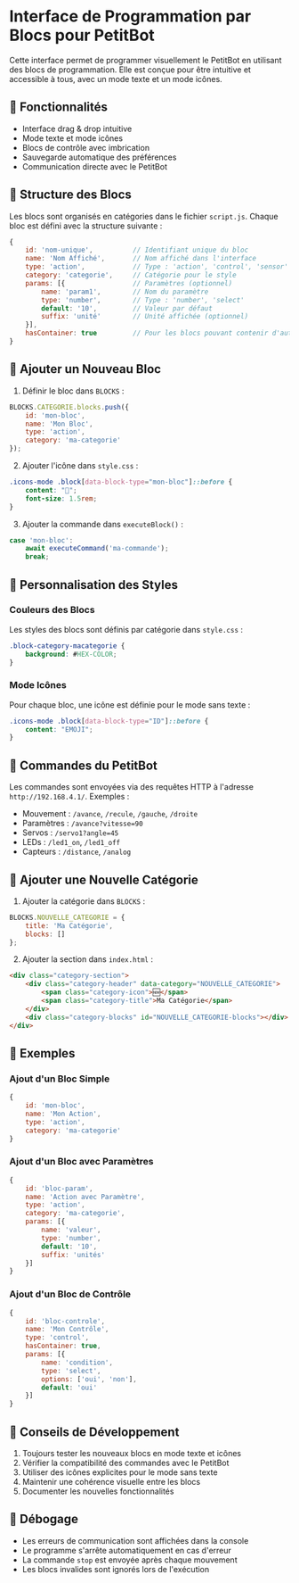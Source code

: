 # Interface de Programmation par Blocs pour PetitBot

Cette interface permet de programmer visuellement le PetitBot en utilisant des blocs de programmation. Elle est conçue pour être intuitive et accessible à tous, avec un mode texte et un mode icônes.

## 🌟 Fonctionnalités

- Interface drag & drop intuitive
- Mode texte et mode icônes
- Blocs de contrôle avec imbrication
- Sauvegarde automatique des préférences
- Communication directe avec le PetitBot

## 🔧 Structure des Blocs

Les blocs sont organisés en catégories dans le fichier `script.js`. Chaque bloc est défini avec la structure suivante :

```javascript
{
    id: 'nom-unique',          // Identifiant unique du bloc
    name: 'Nom Affiché',       // Nom affiché dans l'interface
    type: 'action',            // Type : 'action', 'control', 'sensor'
    category: 'categorie',     // Catégorie pour le style
    params: [{                 // Paramètres (optionnel)
        name: 'param1',        // Nom du paramètre
        type: 'number',        // Type : 'number', 'select'
        default: '10',         // Valeur par défaut
        suffix: 'unité'        // Unité affichée (optionnel)
    }],
    hasContainer: true         // Pour les blocs pouvant contenir d'autres blocs
}
```

## 📝 Ajouter un Nouveau Bloc

1. Définir le bloc dans `BLOCKS` :
```javascript
BLOCKS.CATEGORIE.blocks.push({
    id: 'mon-bloc',
    name: 'Mon Bloc',
    type: 'action',
    category: 'ma-categorie'
});
```

2. Ajouter l'icône dans `style.css` :
```css
.icons-mode .block[data-block-type="mon-bloc"]::before {
    content: "🔵";
    font-size: 1.5rem;
}
```

3. Ajouter la commande dans `executeBlock()` :
```javascript
case 'mon-bloc':
    await executeCommand('ma-commande');
    break;
```

## 🎨 Personnalisation des Styles

### Couleurs des Blocs
Les styles des blocs sont définis par catégorie dans `style.css` :
```css
.block-category-macategorie {
    background: #HEX-COLOR;
}
```

### Mode Icônes
Pour chaque bloc, une icône est définie pour le mode sans texte :
```css
.icons-mode .block[data-block-type="ID"]::before {
    content: "EMOJI";
}
```

## 🤖 Commandes du PetitBot

Les commandes sont envoyées via des requêtes HTTP à l'adresse `http://192.168.4.1/`. Exemples :

- Mouvement : `/avance`, `/recule`, `/gauche`, `/droite`
- Paramètres : `/avance?vitesse=90`
- Servos : `/servo1?angle=45`
- LEDs : `/led1_on`, `/led1_off`
- Capteurs : `/distance`, `/analog`

## 🔄 Ajouter une Nouvelle Catégorie

1. Ajouter la catégorie dans `BLOCKS` :
```javascript
BLOCKS.NOUVELLE_CATEGORIE = {
    title: 'Ma Catégorie',
    blocks: []
};
```

2. Ajouter la section dans `index.html` :
```html
<div class="category-section">
    <div class="category-header" data-category="NOUVELLE_CATEGORIE">
        <span class="category-icon">🆕</span>
        <span class="category-title">Ma Catégorie</span>
    </div>
    <div class="category-blocks" id="NOUVELLE_CATEGORIE-blocks"></div>
</div>
```

## 🎯 Exemples

### Ajout d'un Bloc Simple
```javascript
{
    id: 'mon-bloc',
    name: 'Mon Action',
    type: 'action',
    category: 'ma-categorie'
}
```

### Ajout d'un Bloc avec Paramètres
```javascript
{
    id: 'bloc-param',
    name: 'Action avec Paramètre',
    type: 'action',
    category: 'ma-categorie',
    params: [{
        name: 'valeur',
        type: 'number',
        default: '10',
        suffix: 'unités'
    }]
}
```

### Ajout d'un Bloc de Contrôle
```javascript
{
    id: 'bloc-controle',
    name: 'Mon Contrôle',
    type: 'control',
    hasContainer: true,
    params: [{
        name: 'condition',
        type: 'select',
        options: ['oui', 'non'],
        default: 'oui'
    }]
}
```

## 🚀 Conseils de Développement

1. Toujours tester les nouveaux blocs en mode texte et icônes
2. Vérifier la compatibilité des commandes avec le PetitBot
3. Utiliser des icônes explicites pour le mode sans texte
4. Maintenir une cohérence visuelle entre les blocs
5. Documenter les nouvelles fonctionnalités

## 🐛 Débogage

- Les erreurs de communication sont affichées dans la console
- Le programme s'arrête automatiquement en cas d'erreur
- La commande `stop` est envoyée après chaque mouvement
- Les blocs invalides sont ignorés lors de l'exécution 
